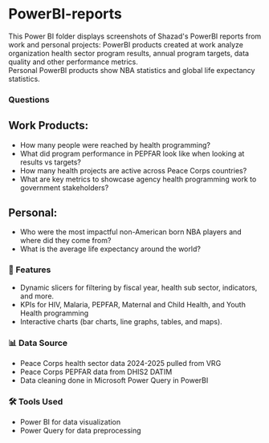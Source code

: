 # PowerBI-reports
This Power BI folder displays screenshots of Shazad's PowerBI reports from work and personal projects:
PowerBI products created at work analyze organization health sector program results, annual program targets, data quality and other performance metrics.  
Personal PowerBI products show NBA statistics and global life expectancy statistics. 

### Questions 
## Work Products:
- How many people were reached by health programming?
- What did program performance in PEPFAR look like when looking at results vs targets? 
- How many health projects are active across Peace Corps countries?
- What are key metrics to showcase agency health programming work to government stakeholders?

## Personal:
- Who were the most impactful non-American born NBA players and where did they come from?
- What is the average life expectancy around the world?

### 🚀 Features
- Dynamic slicers for filtering by fiscal year, health sub sector, indicators, and more.
- KPIs for  HIV, Malaria, PEPFAR, Maternal and Child Health, and Youth Health programming
- Interactive charts (bar charts, line graphs, tables, and maps).

### 📊 Data Source
- Peace Corps health sector data 2024-2025 pulled from VRG
- Peace Corps PEPFAR data from DHIS2 DATIM
- Data cleaning done in Microsoft Power Query in PowerBI

### 🛠️ Tools Used
- Power BI for data visualization
- Power Query for data preprocessing
